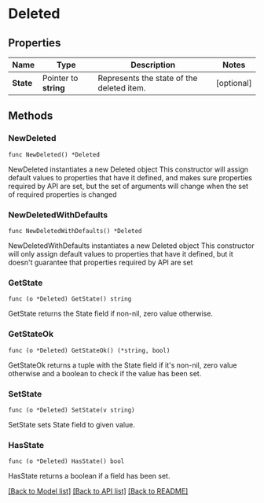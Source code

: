 # Deleted

## Properties

Name | Type | Description | Notes
------------ | ------------- | ------------- | -------------
**State** | Pointer to **string** | Represents the state of the deleted item. | [optional] 

## Methods

### NewDeleted

`func NewDeleted() *Deleted`

NewDeleted instantiates a new Deleted object
This constructor will assign default values to properties that have it defined,
and makes sure properties required by API are set, but the set of arguments
will change when the set of required properties is changed

### NewDeletedWithDefaults

`func NewDeletedWithDefaults() *Deleted`

NewDeletedWithDefaults instantiates a new Deleted object
This constructor will only assign default values to properties that have it defined,
but it doesn't guarantee that properties required by API are set

### GetState

`func (o *Deleted) GetState() string`

GetState returns the State field if non-nil, zero value otherwise.

### GetStateOk

`func (o *Deleted) GetStateOk() (*string, bool)`

GetStateOk returns a tuple with the State field if it's non-nil, zero value otherwise
and a boolean to check if the value has been set.

### SetState

`func (o *Deleted) SetState(v string)`

SetState sets State field to given value.

### HasState

`func (o *Deleted) HasState() bool`

HasState returns a boolean if a field has been set.


[[Back to Model list]](../README.md#documentation-for-models) [[Back to API list]](../README.md#documentation-for-api-endpoints) [[Back to README]](../README.md)


